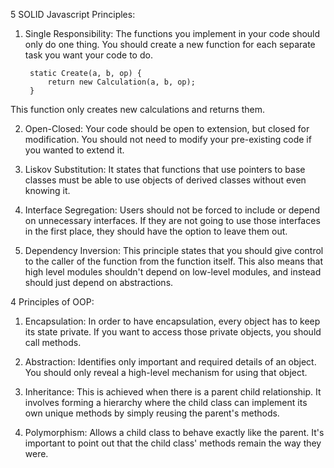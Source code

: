 5 SOLID Javascript Principles: 

1. Single Responsibility: The functions you implement in your code should only do one thing. 
You should create a new function for each separate task you want your code to do. 

        static Create(a, b, op) {
            return new Calculation(a, b, op);
        }
This function only creates new calculations and returns them. 

2. Open-Closed: Your code should be open to extension, but closed for modification. 
You should not need to modify your pre-existing code if you wanted to extend it.

    

3. Liskov Substitution: It states that functions that use pointers to base classes must be able to use objects of derived classes without even knowing it.

4. Interface Segregation: Users should not be forced to include or depend on unnecessary interfaces. 
If they are not going to use those interfaces in the first place, they should have the option to leave them out.

5. Dependency Inversion: This principle states that you should give control to the caller of the function from the function itself.
This also means that high level modules shouldn't depend on low-level modules, and instead should just depend on abstractions. 


4 Principles of OOP: 

1. Encapsulation: In order to have encapsulation, every object has to keep its state private. 
If you want to access those private objects, you should call methods.

2. Abstraction: Identifies only important and required details of an object. 
You should only reveal a high-level mechanism for using that object.  

3. Inheritance: This is achieved when there is a parent child relationship. 
It involves forming a hierarchy where the child class can implement its own unique methods by simply reusing the parent's methods. 

4. Polymorphism: Allows a child class to behave exactly like the parent.
It's important to point out that the child class' methods remain the way they were. 